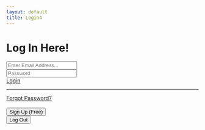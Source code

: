 ```yaml
---
layout: default
title: Login4
---
```

<div class="row justify-content-center">
<div class="col-xl-10 col-lg-12 col-md-9">

<div class="card o-hidden border-0 shadow-lg my-5">
  <div class="card-body p-0">
    <!-- Nested Row within Card Body -->
    <div class="row">
      <div class="col-lg-6 d-none d-lg-block bg-login-image"></div>
      <div class="col-lg-6">
<div class="p-5">
  <div class="text-center">
    <h1 class="h4 text-gray-900 mb-4">Log In Here!</h1>
  </div>
  <form class="user">
    <div class="form-group">
      <input type="email" class="form-control form-control-user" id="txtEmail" aria-describedby="emailHelp" placeholder="Enter Email Address...">
    </div>
    <div class="form-group">
      <input type="password" class="form-control form-control-user" id="txtPassword" placeholder="Password">
    </div>
    <!-- <div class="form-group">
      <div class="custom-control custom-checkbox small">
<input type="checkbox" class="custom-control-input" id="customCheck">
<label class="custom-control-label" for="customCheck">Remember Me</label>
      </div>
    </div> -->
    <a href="#" id="btnLogin" class="btn btn-primary btn-user btn-block">
      Login
    </a>
    <!-- <hr>
    <a href="#" class="btn btn-google btn-user btn-block">
      <i class="fab fa-google fa-fw"></i> Login with Google
    </a>
    <a href="#" class="btn btn-facebook btn-user btn-block">
      <i class="fab fa-facebook-f fa-fw"></i> Login with Facebook
    </a> -->
  </form>
  <hr>
  <div class="text-center">
    <a class="small" href="forgot-password.html">Forgot Password?</a>
  </div>
  <br>
  <div class="text-center">
    <button id="btnSignUp" class="btn btn-secondary btn-user btn-block hide">Sign Up (Free)</button>
    <!-- <a class="small" href="register.html">Create an Account!</a> -->
  </div>
   <div class="text-center">
    <button id="btnLogout" class="btn btn-danger btn-user btn-block hide">Log Out</button>
    <!-- <a class="small" href="register.html">Create an Account!</a> -->
  </div>
</div>
      </div>
    </div>
  </div>
</div>
      </div>
    </div>

<script src="{{ site.url }}{{ site.baseurl }}/assets/js/app.js"></script>

